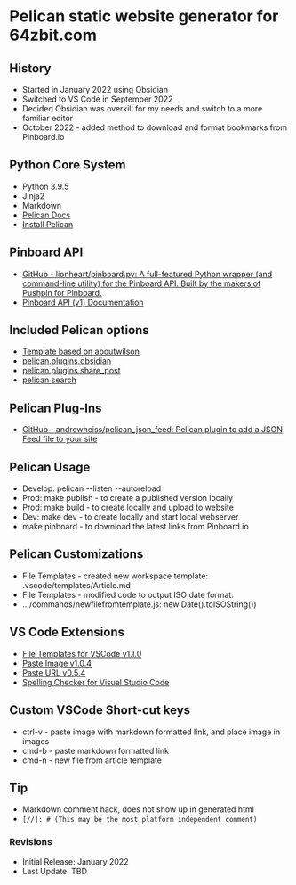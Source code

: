 # Pelican static website generator for 64zbit.com

## History
* Started in January 2022 using Obsidian
* Switched to VS Code in September 2022
* Decided Obsidian was overkill for my needs and switch to a more familiar editor
* October 2022 - added method to download and format bookmarks from Pinboard.io

## Python Core System
- Python 3.9.5
- Jinja2
- Markdown
- [Pelican Docs](https://docs.getpelican.com/en/latest/quickstart.html)
- [Install Pelican](https://docs.getpelican.com/en/latest/install.html)

## Pinboard API
- [GitHub - lionheart/pinboard.py: A full-featured Python wrapper (and command-line utility) for the Pinboard API. Built by the makers of Pushpin for Pinboard.](https://github.com/lionheart/pinboard.py) 
- [Pinboard API (v1) Documentation](https://www.pinboard.in/api/)

## Included Pelican options
- [Template based on aboutwilson](https://github.com/getpelican/pelican-themes/tree/master/aboutwilson)
- [pelican.plugins.obsidian](https://github.com/jonathan-s/pelican-obsidian)
- [pelican.plugins.share_post](https://github.com/pelican-plugins/share-post)
- [pelican search](https://github.com/pelican-plugins/search)

## Pelican Plug-Ins
- [GitHub - andrewheiss/pelican_json_feed: Pelican plugin to add a JSON Feed file to your site](https://github.com/andrewheiss/pelican_json_feed)

## Pelican Usage
- Develop: pelican --listen --autoreload
- Prod: make publish    - to create a published version locally
- Prod: make build      - to create locally and upload to website
- Dev: make dev         - to create locally and start local webserver
- make pinboard         - to download the latest links from Pinboard.io

## Pelican Customizations
* File Templates - created new workspace template: .vscode/templates/Article.md
* File Templates - modified code to output ISO date format:
* .../commands/newfilefromtemplate.js: new Date().toISOString())

## VS Code Extensions
* [File Templates for VSCode v1.1.0](https://marketplace.visualstudio.com/items?itemName=bam.vscode-file-templates)
* [Paste Image v1.0.4](https://marketplace.visualstudio.com/items?itemName=mushan.vscode-paste-image)
* [Paste URL v0.5.4](https://marketplace.visualstudio.com/items?itemName=kukushi.pasteurl)
* [Spelling Checker for Visual Studio Code](https://marketplace.visualstudio.com/items?itemName=streetsidesoftware.code-spell-checker)

## Custom VSCode Short-cut keys
* ctrl-v    - paste image with markdown formatted link, and place image in images
* cmd-b     - paste markdown formatted link
* cmd-n     - new file from article template

## Tip
* Markdown comment hack, does not show up in generated html
* ```[//]: # (This may be the most platform independent comment)```



### Revisions
- Initial Release: January 2022 
- Last Update: TBD